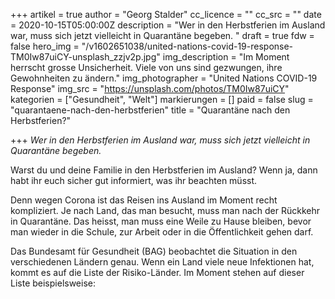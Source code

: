 +++
artikel = true
author = "Georg Stalder"
cc_licence = ""
cc_src = ""
date = 2020-10-15T05:00:00Z
description = "Wer in den Herbstferien im Ausland war, muss sich jetzt vielleicht in Quarantäne begeben.  "
draft = true
fdw = false
hero_img = "/v1602651038/united-nations-covid-19-response-TM0Iw87uiCY-unsplash_zzjv2p.jpg"
img_description = "Im Moment herrscht grosse Unsicherheit. Viele von uns sind gezwungen, ihre Gewohnheiten zu ändern."
img_photographer = "United Nations COVID-19 Response"
img_src = "https://unsplash.com/photos/TM0Iw87uiCY"
kategorien = ["Gesundheit", "Welt"]
markierungen = []
paid = false
slug = "quarantaene-nach-den-herbstferien"
title = "Quarantäne nach den Herbstferien?"

+++
_Wer in den Herbstferien im Ausland war, muss sich jetzt vielleicht in Quarantäne begeben._

Warst du und deine Familie in den Herbstferien im Ausland? Wenn ja, dann habt ihr euch sicher gut informiert, was ihr beachten müsst.

Denn wegen Corona ist das Reisen ins Ausland im Moment recht kompliziert. Je nach Land, das man besucht, muss man nach der Rückkehr in Quarantäne. Das heisst, man muss eine Weile zu Hause bleiben, bevor man wieder in die Schule, zur Arbeit oder in die Öffentlichkeit gehen darf.

Das Bundesamt für Gesundheit (BAG) beobachtet die Situation in den verschiedenen Ländern genau. Wenn ein Land viele neue Infektionen hat, kommt es auf die Liste der Risiko-Länder. Im Moment stehen auf dieser Liste beispielsweise: